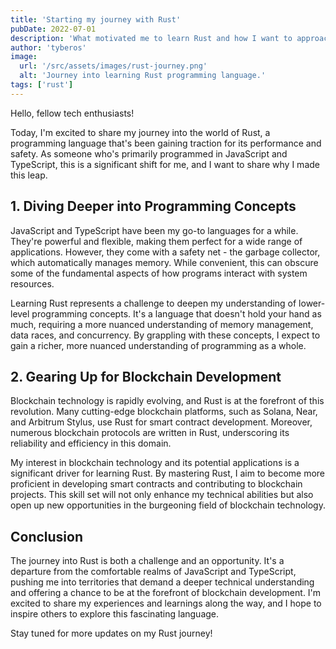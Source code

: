 ```yaml
---
title: 'Starting my journey with Rust'
pubDate: 2022-07-01
description: 'What motivated me to learn Rust and how I want to approach it.'
author: 'tyberos'
image:
  url: '/src/assets/images/rust-journey.png'
  alt: 'Journey into learning Rust programming language.'
tags: ['rust']
---
```


Hello, fellow tech enthusiasts!

Today, I'm excited to share my journey into the world of Rust, a programming language that's been gaining traction for its performance and safety. As someone who's primarily programmed in JavaScript and TypeScript, this is a significant shift for me, and I want to share why I made this leap.

## 1. Diving Deeper into Programming Concepts

JavaScript and TypeScript have been my go-to languages for a while. They're powerful and flexible, making them perfect for a wide range of applications. However, they come with a safety net - the garbage collector, which automatically manages memory. While convenient, this can obscure some of the fundamental aspects of how programs interact with system resources.

Learning Rust represents a challenge to deepen my understanding of lower-level programming concepts. It's a language that doesn't hold your hand as much, requiring a more nuanced understanding of memory management, data races, and concurrency. By grappling with these concepts, I expect to gain a richer, more nuanced understanding of programming as a whole.

## 2. Gearing Up for Blockchain Development

Blockchain technology is rapidly evolving, and Rust is at the forefront of this revolution. Many cutting-edge blockchain platforms, such as Solana, Near, and Arbitrum Stylus, use Rust for smart contract development. Moreover, numerous blockchain protocols are written in Rust, underscoring its reliability and efficiency in this domain.

My interest in blockchain technology and its potential applications is a significant driver for learning Rust. By mastering Rust, I aim to become more proficient in developing smart contracts and contributing to blockchain projects. This skill set will not only enhance my technical abilities but also open up new opportunities in the burgeoning field of blockchain technology.

## Conclusion

The journey into Rust is both a challenge and an opportunity. It's a departure from the comfortable realms of JavaScript and TypeScript, pushing me into territories that demand a deeper technical understanding and offering a chance to be at the forefront of blockchain development. I'm excited to share my experiences and learnings along the way, and I hope to inspire others to explore this fascinating language.

Stay tuned for more updates on my Rust journey!
